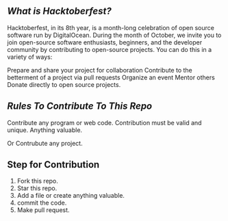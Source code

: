 ## *What is Hacktoberfest?*


Hacktoberfest, in its 8th year, is a month-long celebration of open source software run by DigitalOcean. During the month of October, we invite you to join open-source software enthusiasts, beginners, and the developer community by contributing to open-source projects. You can do this in a variety of ways:

Prepare and share your project for collaboration
Contribute to the betterment of a project via pull requests
Organize an event
Mentor others
Donate directly to open source projects.


## *Rules To Contribute To This Repo*


Contribute any program or web code.
Contribution must be valid and unique.
Anything valuable.

Or Contrubute any project.


## Step for Contribution


1. Fork this repo.
2. Star this repo.
3. Add a file or create anything valuable.
4. commit the code.
5. Make pull request.
